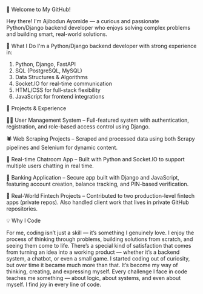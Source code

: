 👋 Welcome to My GitHub!

Hey there! I'm Ajibodun Ayomide — a curious and passionate Python/Django backend developer who enjoys solving complex problems and building smart, real-world solutions.

🧠 What I Do
I'm a Python/Django backend developer with strong experience in:
1. Python, Django, FastAPI
2. SQL (PostgreSQL, MySQL)
3. Data Structures & Algorithms
4. Socket.IO for real-time communication
5. HTML/CSS for full-stack flexibility
6. JavaScript for frontend integrations

🚀 Projects & Experience

🧑‍💻 User Management System – Full-featured system with authentication, registration, and role-based access control using Django.

🕷️ Web Scraping Projects – Scraped and processed data using both Scrapy pipelines and Selenium for dynamic content.

💬 Real-time Chatroom App – Built with Python and Socket.IO to support multiple users chatting in real time.

🏦 Banking Application – Secure app built with Django and JavaScript, featuring account creation, balance tracking, and PIN-based verification.

💼 Real-World Fintech Projects – Contributed to two production-level fintech apps (private repos). Also handled client work that lives in private GitHub repositories.

💡 Why I Code

For me, coding isn’t just a skill — it’s something I genuinely love. I enjoy the process of thinking through problems, building solutions from scratch, and seeing them come to life. There’s a special kind of satisfaction that comes from turning an idea into a working product — whether it’s a backend system, a chatbot, or even a small game.
I started coding out of curiosity, but over time it became much more than that. It’s become my way of thinking, creating, and expressing myself. Every challenge I face in code teaches me something — about logic, about systems, and even about myself. I find joy in every line of code.
